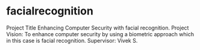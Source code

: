 # facialrecognition
Project Title
Enhancing Computer Security with facial recognition.
Project Vision:
To enhance computer security by using a biometric approach which in this case is facial recognition.
Supervisor:
Vivek S.


